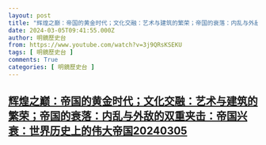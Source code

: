 ```yaml
---
layout: post
title: "辉煌之巅：帝国的黄金时代；文化交融：艺术与建筑的繁荣；帝国的衰落：内乱与外敌的双重夹击：帝国兴衰：世界历史上的伟大帝国20240305"
date: 2024-03-05T09:41:55.000Z
author: 明鏡歷史台
from: https://www.youtube.com/watch?v=3j9QRsKSEKU
tags: [ 明鏡歷史台 ]
comments: True
categories: [ 明鏡歷史台 ]
---
```

<!--1709631715000-->
[辉煌之巅：帝国的黄金时代；文化交融：艺术与建筑的繁荣；帝国的衰落：内乱与外敌的双重夹击：帝国兴衰：世界历史上的伟大帝国20240305](https://www.youtube.com/watch?v=3j9QRsKSEKU)
------

<div>

</div>
